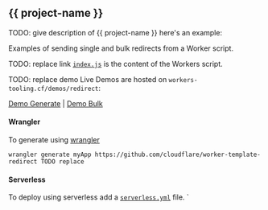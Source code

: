 ## {{ project-name }}

TODO: give description of {{ project-name }} here's an example:

Examples of sending single and bulk redirects from a Worker script.

TODO: replace link [`index.js`](https://github.com/cloudflare/worker-template-redirects/blob/master/redirect.js) is the content of the Workers script.

TODO: replace demo Live Demos are hosted on `workers-tooling.cf/demos/redirect`:

[Demo Generate](https://workers-tooling.cf/demos/redirect/send) | [Demo Bulk](https://workers-tooling.cf/demos/redirect/bulk1)

#### Wrangler
To generate using [wrangler](https://github.com/cloudflare/wrangler)

```
wrangler generate myApp https://github.com/cloudflare/worker-template-redirect TODO replace
```

#### Serverless
To deploy using serverless add a [`serverless.yml`](https://serverless.com/framework/docs/providers/cloudflare/) file.
`